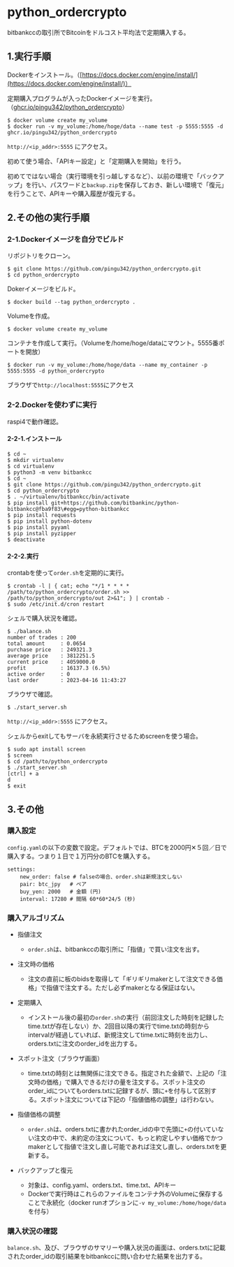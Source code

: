 # python_ordercrypto

bitbankccの取引所でBitcoinをドルコスト平均法で定期購入する。
　
　
## 1.実行手順

Dockerをインストール。（[https://docs.docker.com/engine/install/](https://docs.docker.com/engine/install/)）

定期購入プログラムが入ったDockerイメージを実行。（[ghcr.io/pingu342/python_ordercrypto](https://github.com/pingu342/python_ordercrypto/pkgs/container/python_ordercrypto)）

    $ docker volume create my_volume
    $ docker run -v my_volume:/home/hoge/data --name test -p 5555:5555 -d ghcr.io/pingu342/python_ordercrypto

`http://<ip_addr>:5555` にアクセス。

初めて使う場合、「APIキー設定」と「定期購入を開始」を行う。

初めてではない場合（実行環境を引っ越しするなど）、以前の環境で「バックアップ」を行い、パスワードと`backup.zip`を保存しておき、新しい環境で「復元」を行うことで、APIキーや購入履歴が復元する。

## 2.その他の実行手順

### 2-1.Dockerイメージを自分でビルド

リポジトリをクローン。

    $ git clone https://github.com/pingu342/python_ordercrypto.git
    $ cd python_ordercrypto

Dokerイメージをビルド。

    $ docker build --tag python_ordercrypto .

Volumeを作成。

    $ docker volume create my_volume

コンテナを作成して実行。（Volumeを/home/hoge/dataにマウント。5555番ポートを開放）

    $ docker run -v my_volume:/home/hoge/data --name my_container -p 5555:5555 -d python_ordercrypto

ブラウザで`http://localhost:5555`にアクセス

### 2-2.Dockerを使わずに実行

raspi4で動作確認。

#### 2-2-1.インストール

    $ cd ~
    $ mkdir virtualenv
    $ cd virtualenv
    $ python3 -m venv bitbankcc
    $ cd ~
    $ git clone https://github.com/pingu342/python_ordercrypto.git
    $ cd python_ordercrypto
    $ . ~/virtualenv/bitbankcc/bin/activate
    $ pip install git+https://github.com/bitbankinc/python-bitbankcc@fba9f83\#egg=python-bitbankcc
    $ pip install requests
    $ pip install python-dotenv
    $ pip install pyyaml
    $ pip install pyzipper
    $ deactivate
    
#### 2-2-2.実行

crontabを使って`order.sh`を定期的に実行。

    $ crontab -l | { cat; echo "*/1 * * * * /path/to/python_ordercrypto/order.sh >> /path/to/python_ordercrypto/out 2>&1"; } | crontab -
    $ sudo /etc/init.d/cron restart

シェルで購入状況を確認。

    $ ./balance.sh
    number of trades : 200
    total amount     : 0.0654
    purchase price   : 249321.3
    average price    : 3812251.5
    current price    : 4059000.0
    profit           : 16137.3 (6.5%)
    active order     : 0
    last order       : 2023-04-16 11:43:27

ブラウザで確認。

    $ ./start_server.sh
    
`http://<ip_addr>:5555` にアクセス。

シェルからexitしてもサーバを永続実行させるためscreenを使う場合。

    $ sudo apt install screen
    $ screen
    $ cd /path/to/python_ordercrypto
    $ ./start_server.sh
    [ctrl] + a
    d
    $ exit

## 3.その他

### 購入設定

`config.yaml`の以下の変数で設定。デフォルトでは、BTCを2000円✕５回／日で購入する。つまり１日で１万円分のBTCを購入する。

    settings:
        new_order: false # falseの場合、order.shは新規注文しない
        pair: btc_jpy   # ペア
        buy_yen: 2000   # 金額 (円)
        interval: 17280 # 間隔 60*60*24/5 (秒)

### 購入アルゴリズム

- 指値注文
    - `order.sh`は、bitbankccの取引所に「指値」で買い注文を出す。

- 注文時の価格
    - 注文の直前に板のbidsを取得して「ギリギリmakerとして注文できる価格」で指値で注文する。ただし必ずmakerとなる保証はない。

- 定期購入
    - インストール後の最初の`order.sh`の実行（前回注文した時刻を記録したtime.txtが存在しない）か、2回目以降の実行でtime.txtの時刻からintervalが経過していれば、新規注文してtime.txtに時刻を出力し、orders.txtに注文のorder_idを出力する。

- スポット注文（ブラウザ画面）
    - time.txtの時刻とは無関係に注文できる。指定された金額で、上記の「注文時の価格」で購入できるだけの量を注文する。スポット注文のorder_idについてもorders.txtに記録するが、頭に`+`を付与して区別する。スポット注文については下記の「指値価格の調整」は行わない。

- 指値価格の調整
    - `order.sh`は、orders.txtに書かれたorder_idの中で先頭に`+`の付いていない注文の中で、未約定の注文について、もっと約定しやすい価格でかつmakerとして指値で注文し直し可能であれば注文し直し、orders.txtを更新する。

- バックアップと復元
    - 対象は、config.yaml、orders.txt、time.txt、APIキー
    - Dockerで実行時はこれらのファイルをコンテナ外のVolumeに保存することで永続化（docker runオプションに`-v my_volume:/home/hoge/data`を付与）

### 購入状況の確認

`balance.sh`、及び、ブラウザのサマリーや購入状況の画面は、orders.txtに記載されたorder_idの取引結果をbitbankccに問い合わせた結果を出力する。
